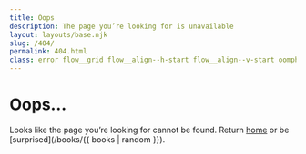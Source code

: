 ```yaml
---
title: Oops
description: The page you’re looking for is unavailable
layout: layouts/base.njk
slug: /404/
permalink: 404.html
class: error flow__grid flow__align--h-start flow__align--v-start oomph__v--l padding__all--l
---
```


# Oops…

Looks like the page you’re looking for cannot be found. Return [home](/) or be [surprised](/books/{{ books | random }}).